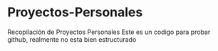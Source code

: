 # Proyectos-Personales
Recopilación de Proyectos Personales
Este es un codigo para probar  github, realmente no esta bien estructurado 
